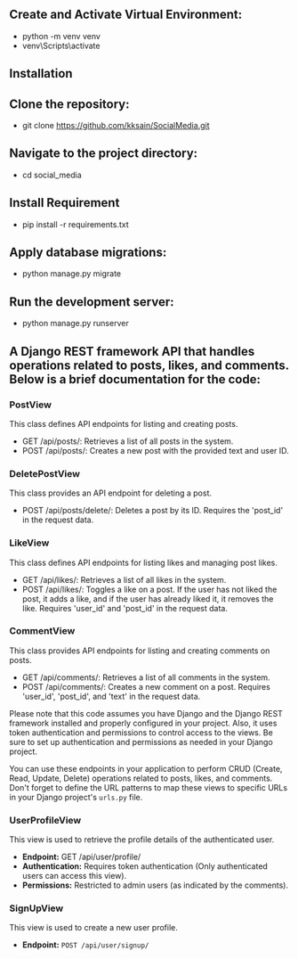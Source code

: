 ## Create and Activate Virtual Environment:
- python -m venv venv
- venv\Scripts\activate

## Installation

## Clone the repository:
- git clone https://github.com/kksain/SocialMedia.git

## Navigate to the project directory:
- cd  social_media

## Install Requirement
- pip install -r requirements.txt

## Apply database migrations:
- python manage.py migrate

## Run the development server:
- python manage.py runserver

## A Django REST framework API that handles operations related to posts, likes, and comments. Below is a brief documentation for the code:

### PostView
This class defines API endpoints for listing and creating posts.

- GET /api/posts/: Retrieves a list of all posts in the system.
- POST /api/posts/: Creates a new post with the provided text and user ID.

### DeletePostView
This class provides an API endpoint for deleting a post.

- POST /api/posts/delete/: Deletes a post by its ID. Requires the 'post_id' in the request data.

### LikeView
This class defines API endpoints for listing likes and managing post likes.

- GET /api/likes/: Retrieves a list of all likes in the system.
- POST /api/likes/: Toggles a like on a post. If the user has not liked the post, it adds a like, and if the user has already liked it, it removes the like. Requires 'user_id' and 'post_id' in the request data.

### CommentView
This class provides API endpoints for listing and creating comments on posts.

- GET /api/comments/: Retrieves a list of all comments in the system.
- POST /api/comments/: Creates a new comment on a post. Requires 'user_id', 'post_id', and 'text' in the request data.

Please note that this code assumes you have Django and the Django REST framework installed and properly configured in your project. Also, it uses token authentication and permissions to control access to the views. Be sure to set up authentication and permissions as needed in your Django project.

You can use these endpoints in your application to perform CRUD (Create, Read, Update, Delete) operations related to posts, likes, and comments. Don't forget to define the URL patterns to map these views to specific URLs in your Django project's `urls.py` file.


### UserProfileView
This view is used to retrieve the profile details of the authenticated user.

- **Endpoint:** GET /api/user/profile/
- **Authentication:** Requires token authentication (Only authenticated users can access this view).
- **Permissions:** Restricted to admin users (as indicated by the comments).

### SignUpView
This view is used to create a new user profile.

- **Endpoint:** `POST /api/user/signup/`
